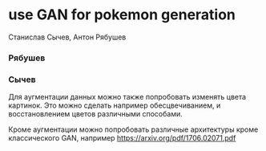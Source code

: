 # use GAN for pokemon generation
Станислав Сычев, Антон Рябушев

### Рябушев


### Сычев

Для аугментации данных можно также попробовать изменять цвета картинок.
Это можно сделать например обесцвечиванием, 
и восстановлением цветов различными способами.

Кроме аугментации можно попробовать различные архитектуры 
кроме классического GAN, например https://arxiv.org/pdf/1706.02071.pdf
